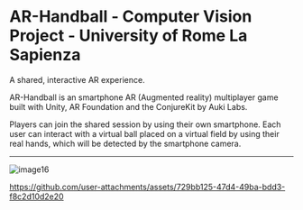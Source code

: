 # AR-Handball - Computer Vision Project - University of Rome La Sapienza 

A shared, interactive AR experience.

AR-Handball is an smartphone AR (Augmented reality) multiplayer game built with Unity, AR Foundation and the ConjureKit by Auki Labs.

Players can join the shared session by using their own smartphone. 
Each user can interact with a virtual ball placed on a virtual field by using their real hands, which will be detected by the smartphone camera.


-----


![image16](https://github.com/user-attachments/assets/acdb5a7c-8245-4f9a-98a0-085ead1db946)


https://github.com/user-attachments/assets/729bb125-47d4-49ba-bdd3-f8c2d10d2e20

